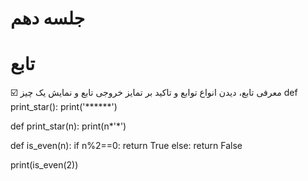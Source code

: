 # جلسه دهم

# تابع

☑️ معرفی تابع، دیدن انواع توابع و تاکید بر تمایز خروجی تابع و نمایش یک چیز
def print_star():
    print('******')

def print_star(n):
    print(n*'*')
    
def is_even(n):
    if n%2==0:
        return True
    else:
        return False

print(is_even(2))
